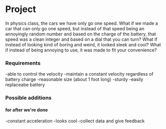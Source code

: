 # Project
In physics class, the cars we have only go one speed. What if we made a car that can only go one speed, but instead of that speed being an annoyingly random number and based on the charge of the battery, that speed was a clean integer and based on a dial that you can turn? What if instead of looking kind of boring and weird, it looked sleek and cool? What if instead of being annoying to use, it was made to fit your convenience?

### Requirements
-able to control the velocity
-maintain a constant velocity regardless of battery charge
-reasonable size (about 1 foot long)
-sturdy
-easily replaceabe battery

### Possible additions
#### for after we're done
-constant acceleration
-looks cool
-collect data and give feedback
